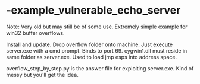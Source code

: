 # -example_vulnerable_echo_server

Note: Very old but may still be of some use. Extremely simple example for win32 buffer overflows.

Install and update. Drop overflow folder onto machine. Just execute server.exe with a cmd prompt. Binds to port 69. cygwin1.dll must reside in same folder as server.exe. Used to load jmp esps into address space.

overflow_step_by_step.py is the answer file for exploiting server.exe. Kind of messy but you'll get the idea.
